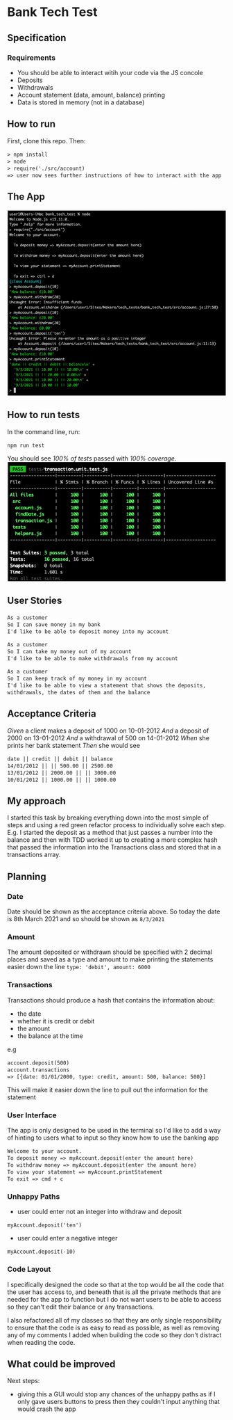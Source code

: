 # Bank Tech Test

## Specification
### Requirements
- You should be able to interact witih your code via the JS concole
- Deposits
- Withdrawals
- Account statement (data, amount, balance) printing
- Data is stored in memory (not in a database)

## How to run 

First, clone this repo. Then:
```
> npm install
> node
> require('./src/account)
=> user now sees further instructions of how to interact with the app
```

## The App
<img src='./images/Bank_App.png'>

## How to run tests

In the command line, run:
```
npm run test
```

You should see *100% of tests* passed with *100% coverage*.
<img src='./images/Bank_App_tests.png'>

## User Stories
```
As a customer
So I can save money in my bank
I'd like to be able to deposit money into my account
```
```
As a customer
So I can take my money out of my account
I'd like to be able to make withdrawals from my account
```
```
As a customer
So I can keep track of my money in my account
I'd like to be able to view a statement that shows the deposits, withdrawals, the dates of them and the balance
```

## Acceptance Criteria
*Given* a client makes a deposit of 1000 on 10-01-2012
*And* a deposit of 2000 on 13-01-2012
*And* a withdrawal of 500 on 14-01-2012
*When* she prints her bank statement
*Then* she would see
```
date || credit || debit || balance
14/01/2012 || || 500.00 || 2500.00
13/01/2012 || 2000.00 || || 3000.00
10/01/2012 || 1000.00 || || 1000.00
```

## My approach
I started this task by breaking everything down into the most simple of steps and using a red green refactor process to individually solve each step. E.g. I started the deposit as a method that just passes a number into the balance and then with TDD worked it up to creating a more complex hash that passed the information into the Transactions class and stored that in a transactions array. 

## Planning
### Date
Date should be shown as the acceptance criteria above.
So today the date is 8th March 2021 and so should be shown as
```8/3/2021```

### Amount
The amount deposited or withdrawn should be specified with 2 decimal places and saved as a type and amount to make printing the statements easier down the line
```type: 'debit', amount: 6000```

### Transactions
Transactions should produce a hash that contains the information about:
- the date
- whether it is credit or debit
- the amount
- the balance at the time

e.g 
```
account.deposit(500)
account.transactions
=> [{date: 01/01/2000, type: credit, amount: 500, balance: 500}]
```
This will make it easier down the line to pull out the information for the statement

### User Interface
The app is only designed to be used in the terminal so I'd like to add a way of hinting to users what to input so they know how to use the banking app
```
Welcome to your account.
To deposit money => myAccount.deposit(enter the amount here)
To withdraw money => myAccount.deposit(enter the amount here)
To view your statement => myAccount.printStatement
To exit => cmd + c
```

### Unhappy Paths
- user could enter not an integer into withdraw and deposit
```
myAccount.deposit('ten')
```
- user could enter a negative integer
```
myAccount.deposit(-10)
```
### Code Layout
I specifically designed the code so that at the top would be all the code that the user has access to, and beneath that is all the private methods that are needed for the app to function but I do not want users to be able to access so they can't edit their balance or any transactions.

I also refactored all of my classes so that they are only single responsibility to ensure that the code is as easy to read as possible, as well as removing any of my comments I added when building the code so they don't distract when reading the code. 

## What could be improved
Next steps:
- giving this a GUI would stop any chances of the unhappy paths as if I only gave users buttons to press then they couldn't input anything that would crash the app
